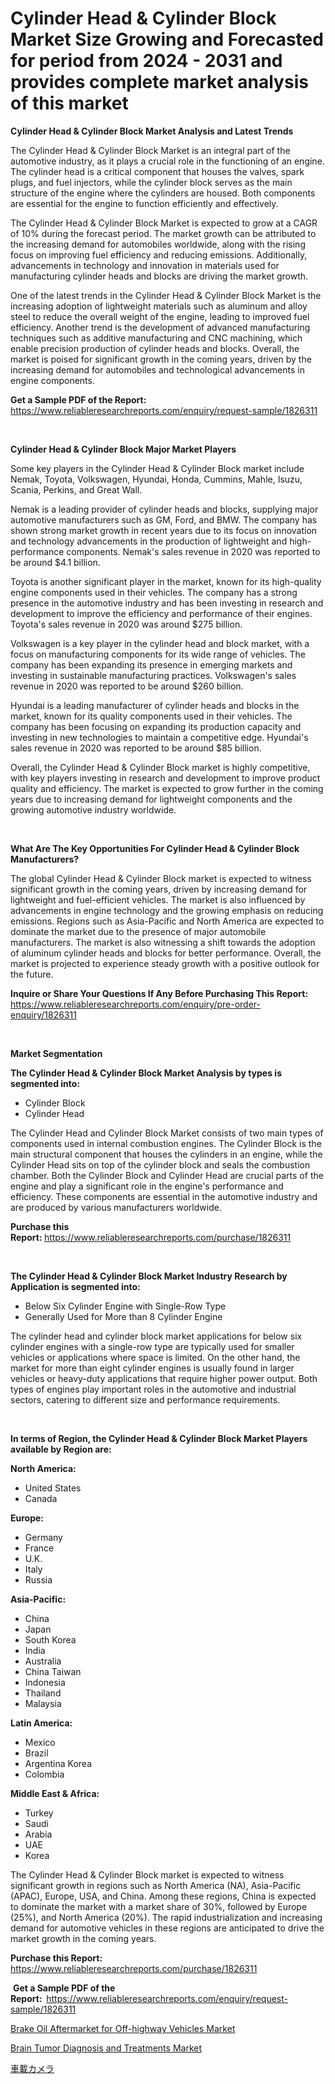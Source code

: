 <p><h1>Cylinder Head & Cylinder Block Market Size Growing and Forecasted for period from 2024 - 2031 and provides complete market analysis of this market</h1></p><p><strong>Cylinder Head & Cylinder Block Market Analysis and Latest Trends</strong></p>
<p><p>The Cylinder Head & Cylinder Block Market is an integral part of the automotive industry, as it plays a crucial role in the functioning of an engine. The cylinder head is a critical component that houses the valves, spark plugs, and fuel injectors, while the cylinder block serves as the main structure of the engine where the cylinders are housed. Both components are essential for the engine to function efficiently and effectively.</p><p>The Cylinder Head & Cylinder Block Market is expected to grow at a CAGR of 10% during the forecast period. The market growth can be attributed to the increasing demand for automobiles worldwide, along with the rising focus on improving fuel efficiency and reducing emissions. Additionally, advancements in technology and innovation in materials used for manufacturing cylinder heads and blocks are driving the market growth.</p><p>One of the latest trends in the Cylinder Head & Cylinder Block Market is the increasing adoption of lightweight materials such as aluminum and alloy steel to reduce the overall weight of the engine, leading to improved fuel efficiency. Another trend is the development of advanced manufacturing techniques such as additive manufacturing and CNC machining, which enable precision production of cylinder heads and blocks. Overall, the market is poised for significant growth in the coming years, driven by the increasing demand for automobiles and technological advancements in engine components.</p></p>
<p><strong>Get a Sample PDF of the Report:&nbsp;</strong> <a href="https://www.reliableresearchreports.com/enquiry/request-sample/1826311">https://www.reliableresearchreports.com/enquiry/request-sample/1826311</a></p>
<p>&nbsp;</p>
<p><strong>Cylinder Head & Cylinder Block Major Market Players</strong></p>
<p><p>Some key players in the Cylinder Head & Cylinder Block market include Nemak, Toyota, Volkswagen, Hyundai, Honda, Cummins, Mahle, Isuzu, Scania, Perkins, and Great Wall. </p><p>Nemak is a leading provider of cylinder heads and blocks, supplying major automotive manufacturers such as GM, Ford, and BMW. The company has shown strong market growth in recent years due to its focus on innovation and technology advancements in the production of lightweight and high-performance components. Nemak's sales revenue in 2020 was reported to be around $4.1 billion.</p><p>Toyota is another significant player in the market, known for its high-quality engine components used in their vehicles. The company has a strong presence in the automotive industry and has been investing in research and development to improve the efficiency and performance of their engines. Toyota's sales revenue in 2020 was around $275 billion.</p><p>Volkswagen is a key player in the cylinder head and block market, with a focus on manufacturing components for its wide range of vehicles. The company has been expanding its presence in emerging markets and investing in sustainable manufacturing practices. Volkswagen's sales revenue in 2020 was reported to be around $260 billion.</p><p>Hyundai is a leading manufacturer of cylinder heads and blocks in the market, known for its quality components used in their vehicles. The company has been focusing on expanding its production capacity and investing in new technologies to maintain a competitive edge. Hyundai's sales revenue in 2020 was reported to be around $85 billion.</p><p>Overall, the Cylinder Head & Cylinder Block market is highly competitive, with key players investing in research and development to improve product quality and efficiency. The market is expected to grow further in the coming years due to increasing demand for lightweight components and the growing automotive industry worldwide.</p></p>
<p>&nbsp;</p>
<p><strong>What Are The Key Opportunities For Cylinder Head & Cylinder Block Manufacturers?</strong></p>
<p><p>The global Cylinder Head & Cylinder Block market is expected to witness significant growth in the coming years, driven by increasing demand for lightweight and fuel-efficient vehicles. The market is also influenced by advancements in engine technology and the growing emphasis on reducing emissions. Regions such as Asia-Pacific and North America are expected to dominate the market due to the presence of major automobile manufacturers. The market is also witnessing a shift towards the adoption of aluminum cylinder heads and blocks for better performance. Overall, the market is projected to experience steady growth with a positive outlook for the future.</p></p>
<p><strong>Inquire or Share Your Questions If Any Before Purchasing This Report:</strong> <a href="https://www.reliableresearchreports.com/enquiry/pre-order-enquiry/1826311">https://www.reliableresearchreports.com/enquiry/pre-order-enquiry/1826311</a></p>
<p>&nbsp;</p>
<p><strong>Market Segmentation</strong></p>
<p><strong>The Cylinder Head & Cylinder Block Market Analysis by types is segmented into:</strong></p>
<p><ul><li>Cylinder Block</li><li>Cylinder Head</li></ul></p>
<p><p>The Cylinder Head and Cylinder Block Market consists of two main types of components used in internal combustion engines. The Cylinder Block is the main structural component that houses the cylinders in an engine, while the Cylinder Head sits on top of the cylinder block and seals the combustion chamber. Both the Cylinder Block and Cylinder Head are crucial parts of the engine and play a significant role in the engine's performance and efficiency. These components are essential in the automotive industry and are produced by various manufacturers worldwide.</p></p>
<p><strong>Purchase this Report:&nbsp;</strong><a href="https://www.reliableresearchreports.com/purchase/1826311">https://www.reliableresearchreports.com/purchase/1826311</a></p>
<p>&nbsp;</p>
<p><strong>The Cylinder Head & Cylinder Block Market Industry Research by Application is segmented into:</strong></p>
<p><ul><li>Below Six Cylinder Engine with Single-Row Type</li><li>Generally Used for More than 8 Cylinder Engine</li></ul></p>
<p><p>The cylinder head and cylinder block market applications for below six cylinder engines with a single-row type are typically used for smaller vehicles or applications where space is limited. On the other hand, the market for more than eight cylinder engines is usually found in larger vehicles or heavy-duty applications that require higher power output. Both types of engines play important roles in the automotive and industrial sectors, catering to different size and performance requirements.</p></p>
<p>&nbsp;</p>
<p><strong>In terms of Region, the Cylinder Head & Cylinder Block Market Players available by Region are:</strong></p>
<p>
    <p> <strong> North America: </strong>
        <ul>
            <li>United States</li>
            <li>Canada</li>
        </ul>
        </p> 
    <p> <strong> Europe: </strong>
        <ul>
            <li>Germany</li>
            <li>France</li>
            <li>U.K.</li>
            <li>Italy</li>
            <li>Russia</li>
        </ul>
        </p> 
    <p> <strong> Asia-Pacific: </strong>
        <ul>
            <li>China</li>
            <li>Japan</li>
            <li>South Korea</li>
            <li>India</li>
            <li>Australia</li>
            <li>China Taiwan</li>
            <li>Indonesia</li>
            <li>Thailand</li>
            <li>Malaysia</li>
        </ul>
        </p> 
    <p> <strong> Latin America: </strong>
        <ul>
            <li>Mexico</li>
            <li>Brazil</li>
            <li>Argentina Korea</li>
            <li>Colombia</li>
        </ul>
        </p> 
    <p> <strong> Middle East & Africa: </strong>
        <ul>
            <li>Turkey</li>
            <li>Saudi</li>
            <li>Arabia</li>
            <li>UAE</li>
            <li>Korea</li>
        </ul>
    </p>
    </p>
<p><p>The Cylinder Head & Cylinder Block market is expected to witness significant growth in regions such as North America (NA), Asia-Pacific (APAC), Europe, USA, and China. Among these regions, China is expected to dominate the market with a market share of 30%, followed by Europe (25%), and North America (20%). The rapid industrialization and increasing demand for automotive vehicles in these regions are anticipated to drive the market growth in the coming years.</p></p>
<p><strong>Purchase this Report: </strong><a href="https://www.reliableresearchreports.com/purchase/1826311">https://www.reliableresearchreports.com/purchase/1826311</a></p>
<p>&nbsp;<strong>Get a Sample PDF of the Report:&nbsp;&nbsp;</strong><a href="https://www.reliableresearchreports.com/enquiry/request-sample/1826311">https://www.reliableresearchreports.com/enquiry/request-sample/1826311</a></p>
<p><strong></strong></p>
<p><p><a href="https://view.publitas.com/reportprime-1/brake-oil-aftermarket-for-off-highway-vehicles-market-size-global-industry-overview-market-segmentation-and-forecast-2023-to-2030/">Brake Oil Aftermarket for Off-highway Vehicles Market</a></p><p><a href="https://view.publitas.com/reportprime-1/brain-tumor-diagnosis-and-treatments-market-growth-market-trends-covid-19-impact-and-forecasts-for-period-from-2023-2030/">Brain Tumor Diagnosis and Treatments Market</a></p><p><a href="https://medium.com/@hoped252023/%E8%87%AA%E5%8B%95%E8%BB%8A%E3%82%AB%E3%83%A1%E3%83%A9%E5%B8%82%E5%A0%B4%E3%81%AE%E6%B4%9E%E5%AF%9F-%E5%B8%82%E5%A0%B4%E5%8B%95%E5%90%91-%E6%88%90%E9%95%B7-2024%E5%B9%B4%E3%81%8B%E3%82%892031%E5%B9%B4%E3%81%BE%E3%81%A7%E3%81%AE%E4%BA%88%E6%B8%AC-8ae836665dd2">車載カメラ</a></p></p>